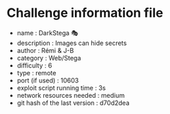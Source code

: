 <!-- THIS FILE MUST BE RENAMED TO README.md -->
<!-- Please contact us if anything is missing -->

# Challenge information file

- name : DarkStega 🎭
- description : Images can hide secrets
- author : Rémi & J-B
- category : Web/Stega
- difficulty : 6
- type : remote
- port (if used) : 10603
- exploit script running time : 3s
- network resources needed : medium
- git hash of the last version : d70d2dea

